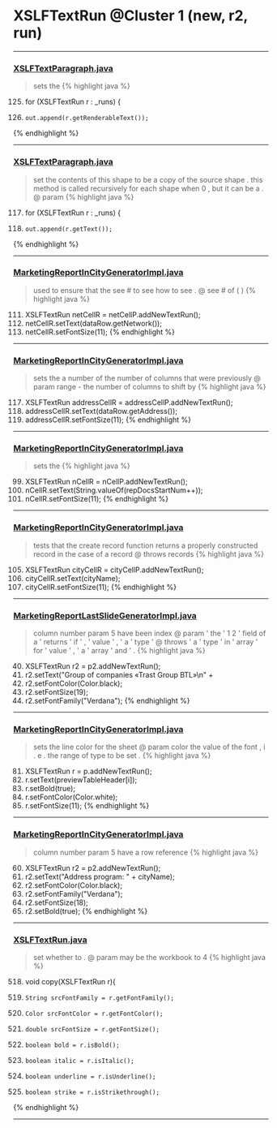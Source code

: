 # XSLFTextRun @Cluster 1 (new, r2, run)

***

### [XSLFTextParagraph.java](https://searchcode.com/codesearch/view/97406665/)
> sets the 
{% highlight java %}
125. for (XSLFTextRun r : _runs) {
126.     out.append(r.getRenderableText());
{% endhighlight %}

***

### [XSLFTextParagraph.java](https://searchcode.com/codesearch/view/97406665/)
> set the contents of this shape to be a copy of the source shape . this method is called recursively for each shape when 0 , but it can be a . @ param 
{% highlight java %}
117. for (XSLFTextRun r : _runs) {
118.     out.append(r.getText());
{% endhighlight %}

***

### [MarketingReportInCityGeneratorImpl.java](https://searchcode.com/codesearch/view/92131916/)
> used to ensure that the see # to see how to see . @ see # of ( ) 
{% highlight java %}
111. XSLFTextRun netCellR = netCellP.addNewTextRun();
112. netCellR.setText(dataRow.getNetwork());
113. netCellR.setFontSize(11);
{% endhighlight %}

***

### [MarketingReportInCityGeneratorImpl.java](https://searchcode.com/codesearch/view/92131916/)
> sets the a number of the number of columns that were previously @ param range - the number of columns to shift by 
{% highlight java %}
117. XSLFTextRun addressCellR = addressCellP.addNewTextRun();
118. addressCellR.setText(dataRow.getAddress());
119. addressCellR.setFontSize(11);
{% endhighlight %}

***

### [MarketingReportInCityGeneratorImpl.java](https://searchcode.com/codesearch/view/92131916/)
> sets the 
{% highlight java %}
99. XSLFTextRun nCellR = nCellP.addNewTextRun();
100. nCellR.setText(String.valueOf(repDocsStartNum++));
101. nCellR.setFontSize(11);
{% endhighlight %}

***

### [MarketingReportInCityGeneratorImpl.java](https://searchcode.com/codesearch/view/92131916/)
> tests that the create record function returns a properly constructed record in the case of a record @ throws records 
{% highlight java %}
105. XSLFTextRun cityCellR = cityCellP.addNewTextRun();
106. cityCellR.setText(cityName);
107. cityCellR.setFontSize(11);
{% endhighlight %}

***

### [MarketingReportLastSlideGeneratorImpl.java](https://searchcode.com/codesearch/view/92131911/)
> column number param 5 have been index @ param ' the ' 1 2 ' field of a ' returns ' if ' , ' value ' , ' a ' type ' @ throws ' a ' type ' in ' array ' for ' value ' , ' a ' array ' and ' . 
{% highlight java %}
40. XSLFTextRun r2 = p2.addNewTextRun();
41. r2.setText("Group of companies «Trast Group BTL»\n" +
44. r2.setFontColor(Color.black);
45. r2.setFontSize(19);
46. r2.setFontFamily("Verdana");
{% endhighlight %}

***

### [MarketingReportInCityGeneratorImpl.java](https://searchcode.com/codesearch/view/92131916/)
> sets the line color for the sheet @ param color the value of the font , i . e . the range of type to be set . 
{% highlight java %}
81. XSLFTextRun r = p.addNewTextRun();
82. r.setText(previewTableHeader[i]);
83. r.setBold(true);
84. r.setFontColor(Color.white);
85. r.setFontSize(11);
{% endhighlight %}

***

### [MarketingReportInCityGeneratorImpl.java](https://searchcode.com/codesearch/view/92131916/)
> column number param 5 have a row reference 
{% highlight java %}
60. XSLFTextRun r2 = p2.addNewTextRun();
61. r2.setText("Address program: " + cityName);
62. r2.setFontColor(Color.black);
63. r2.setFontFamily("Verdana");
64. r2.setFontSize(18);
65. r2.setBold(true);
{% endhighlight %}

***

### [XSLFTextRun.java](https://searchcode.com/codesearch/view/97406808/)
> set whether to . @ param may be the workbook to 4 
{% highlight java %}
518. void copy(XSLFTextRun r){
519.     String srcFontFamily = r.getFontFamily();
524.     Color srcFontColor = r.getFontColor();
529.     double srcFontSize = r.getFontSize();
534.     boolean bold = r.isBold();
537.     boolean italic = r.isItalic();
540.     boolean underline = r.isUnderline();
543.     boolean strike = r.isStrikethrough();
{% endhighlight %}

***

